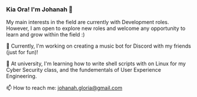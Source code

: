 ### Kia Ora! I'm Johanah 👋
My main interests in the field are currently with Development roles.
However, I am open to explore new roles and welcome any opportunity to learn and grow within the field :)

🔭 Currently, I'm working on creating a music bot for Discord with my friends (just for fun)!

🌱 At university, I'm learning how to write shell scripts with on Linux for my Cyber Security class, and the fundementals of User Experience Engineering.

📫 How to reach me: johanah.gloria@gmail.com
<!--
**johanahg/johanahg** is a ✨ _special_ ✨ repository because its `README.md` (this file) appears on your GitHub profile.

Here are some ideas to get you started:

- 🔭 I’m currently working on ...
- 🌱 I’m currently learning ...
- 👯 I’m looking to collaborate on ...
- 🤔 I’m looking for help with ...
- 💬 Ask me about ...
- 📫 How to reach me: ...
- 😄 Pronouns: ...
- ⚡ Fun fact: ...
-->
